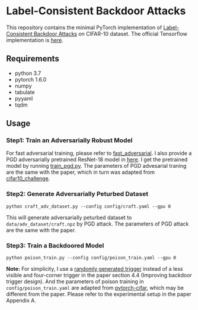 # Label-Consistent Backdoor Attacks

This repository contains the minimal PyTorch implementation of [Label-Consistent Backdoor Attacks](https://arxiv.org/abs/1912.02771) on CIFAR-10 dataset.
The official Tensorflow implementation is [here](https://github.com/MadryLab/label-consistent-backdoor-code).

## Requirements
- python 3.7
- pytorch 1.6.0
- numpy
- tabulate
- pyyaml
- tqdm

## Usage

### Step1: Train an Adversarially Robust Model
For fast adversarial training, please refer to [fast_adversarial](https://github.com/locuslab/fast_adversarial). I also provide a PGD adversarially pretrained ResNet-18 model in [here](model/adv_models/cifar_resnet_e8_a2_s10.pth). I get the pretrained model by running [train_pgd.py](https://github.com/locuslab/fast_adversarial/blob/master/CIFAR10/train_pgd.py). The parameters of PGD advesarial traning are the same with the paper, which in turn was adapted from [cifar10_challenge](https://github.com/MadryLab/cifar10_challenge).

### Step2: Generate Adversarially Peturbed Dataset
```
python craft_adv_dataset.py --config config/craft.yaml --gpu 0
```
This will generate adversarially peturbed dataset to `data/adv_dataset/craft.npz` by PGD attack. The parameters of PGD attack are the same with the paper.

### Step3: Train a Backdoored Model
```
python poison_train.py --config config/poison_train.yaml --gpu 0
```
__Note:__ For simplicity, I use a [randomly generated trigger](data/trigger/cifar_1.png) instead of a less visible and four-corner trigger in the paper section 4.4 (Improving backdoor trigger design). And the parameters of poison training in `config/poison_train.yaml` are adapted from [pytorch-cifar](https://github.com/kuangliu/pytorch-cifar), which may be different from the paper. Please refer to the experimental setup in the paper Appendix A.